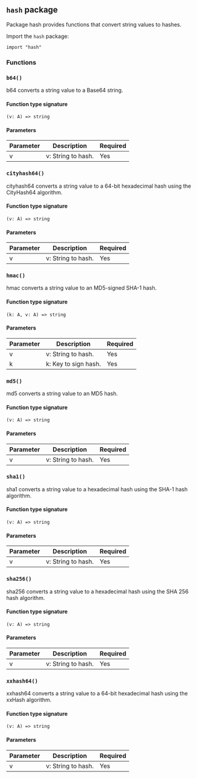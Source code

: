 ## `hash` package

Package hash provides functions that convert string values to hashes.

Import the `hash` package:

```flux
import "hash"
```

### Functions

### `b64()`

b64 converts a string value to a Base64 string.

#### Function type signature

```flux
(v: A) => string
```

#### Parameters

| Parameter | Description | Required |
| --- | --- | --- |
| v | v: String to hash. | Yes |
### `cityhash64()`

cityhash64 converts a string value to a 64-bit hexadecimal hash using the CityHash64 algorithm.

#### Function type signature

```flux
(v: A) => string
```

#### Parameters

| Parameter | Description | Required |
| --- | --- | --- |
| v | v: String to hash. | Yes |
### `hmac()`

hmac converts a string value to an MD5-signed SHA-1 hash.

#### Function type signature

```flux
(k: A, v: A) => string
```

#### Parameters

| Parameter | Description | Required |
| --- | --- | --- |
| v | v: String to hash. | Yes |
| k | k: Key to sign hash. | Yes |
### `md5()`

md5 converts a string value to an MD5 hash.

#### Function type signature

```flux
(v: A) => string
```

#### Parameters

| Parameter | Description | Required |
| --- | --- | --- |
| v | v: String to hash. | Yes |
### `sha1()`

sha1 converts a string value to a hexadecimal hash using the SHA-1 hash algorithm.

#### Function type signature

```flux
(v: A) => string
```

#### Parameters

| Parameter | Description | Required |
| --- | --- | --- |
| v | v: String to hash. | Yes |
### `sha256()`

sha256 converts a string value to a hexadecimal hash using the SHA 256 hash algorithm.

#### Function type signature

```flux
(v: A) => string
```

#### Parameters

| Parameter | Description | Required |
| --- | --- | --- |
| v | v: String to hash. | Yes |
### `xxhash64()`

xxhash64 converts a string value to a 64-bit hexadecimal hash using the xxHash algorithm.

#### Function type signature

```flux
(v: A) => string
```

#### Parameters

| Parameter | Description | Required |
| --- | --- | --- |
| v | v: String to hash. | Yes |
